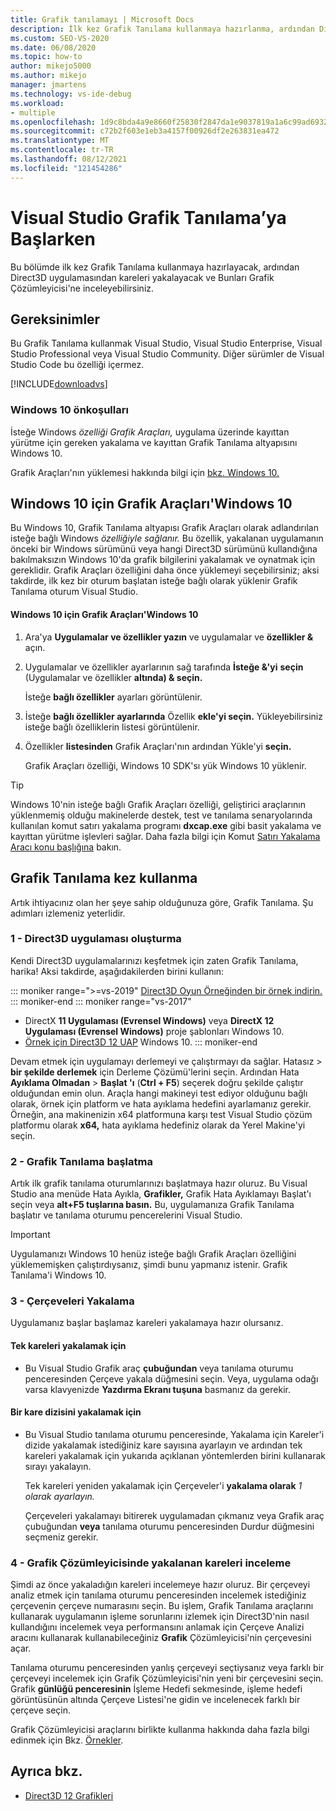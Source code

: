 ```yaml
---
title: Grafik tanılamayı | Microsoft Docs
description: İlk kez Grafik Tanılama kullanmaya hazırlanma, ardından Direct3D uygulamasından kareleri yakalama ve Bunları Grafik Çözümleyicisi'ne inceleme.
ms.custom: SEO-VS-2020
ms.date: 06/08/2020
ms.topic: how-to
author: mikejo5000
ms.author: mikejo
manager: jmartens
ms.technology: vs-ide-debug
ms.workload:
- multiple
ms.openlocfilehash: 1d9c8bda4a9e8660f25830f2847da1e9037819a1a6c99ad69325df4566ae8881
ms.sourcegitcommit: c72b2f603e1eb3a4157f00926df2e263831ea472
ms.translationtype: MT
ms.contentlocale: tr-TR
ms.lasthandoff: 08/12/2021
ms.locfileid: "121454286"
---
```

# <a name="getting-started-with-visual-studio-graphics-diagnostics"></a>Visual Studio Grafik Tanılama’ya Başlarken
Bu bölümde ilk kez Grafik Tanılama kullanmaya hazırlayacak, ardından Direct3D uygulamasından kareleri yakalayacak ve Bunları Grafik Çözümleyicisi'ne inceleyebilirsiniz.

## <a name="requirements"></a>Gereksinimler
 Bu Grafik Tanılama kullanmak Visual Studio, Visual Studio Enterprise, Visual Studio Professional veya Visual Studio Community.  Diğer sürümler de Visual Studio Code bu özelliği içermez.

 [!INCLUDE[downloadvs](../includes/downloadvs_md.md)]

### <a name="windows-10-prerequisites"></a>Windows 10 önkoşulları
 İsteğe Windows *özelliği Grafik Araçları,* uygulama üzerinde kayıttan yürütme için gereken yakalama ve kayıttan Grafik Tanılama altyapısını Windows 10.

 Grafik Araçları'nın yüklemesi hakkında bilgi için [bkz. Windows 10.](#InstallGraphicsTools)

## <a name="install-graphics-tools-for-windows-10"></a><a name="InstallGraphicsTools"></a>Windows 10 için Grafik Araçları'Windows 10
 Bu Windows 10, Grafik Tanılama altyapısı Grafik Araçları olarak adlandırılan isteğe bağlı Windows *özelliğiyle sağlanır.* Bu özellik, yakalanan uygulamanın önceki bir Windows sürümünü veya hangi Direct3D sürümünü kullandığına bakılmaksızın Windows 10'da grafik bilgilerini yakalamak ve oynatmak için gereklidir. Grafik Araçları özelliğini daha önce yüklemeyi seçebilirsiniz; aksi takdirde, ilk kez bir oturum başlatan isteğe bağlı olarak yüklenir Grafik Tanılama oturum Visual Studio.

#### <a name="to-install-graphics-tools-for-windows-10"></a>Windows 10 için Grafik Araçları'Windows 10

1. Ara'ya **Uygulamalar ve özellikler yazın** ve uygulamalar ve **özellikler &** açın.

2. Uygulamalar ve özellikler ayarlarının sağ tarafında **İsteğe &'yi** **seçin** (Uygulamalar ve özellikler **altında) & seçin.**

   İsteğe **bağlı özellikler** ayarları görüntülenir.

3. İsteğe **bağlı özellikler ayarlarında** Özellik **ekle'yi seçin.** Yükleyebilirsiniz isteğe bağlı özelliklerin listesi görüntülenir.

4. Özellikler **listesinden** Grafik Araçları'nın ardından Yükle'yi **seçin.**

   Grafik Araçları özelliği, Windows 10 SDK'sı yük Windows 10 yüklenir.

> [!TIP]
> Windows 10'nin isteğe bağlı Grafik Araçları özelliği, geliştirici araçlarının yüklenmemiş olduğu makinelerde destek, test ve tanılama senaryolarında kullanılan komut satırı yakalama programı **dxcap.exe** gibi basit yakalama ve kayıttan yürütme işlevleri sağlar. Daha fazla bilgi için Komut [Satırı Yakalama Aracı konu başlığına](command-line-capture-tool.md) bakın.

## <a name="using-graphics-diagnostics-for-the-first-time"></a>Grafik Tanılama kez kullanma
 Artık ihtiyacınız olan her şeye sahip olduğunuza göre, Grafik Tanılama. Şu adımları izlemeniz yeterlidir.

### <a name="1---create-a-direct3d-app"></a>1 - Direct3D uygulaması oluşturma

Kendi Direct3D uygulamalarınızı keşfetmek için zaten Grafik Tanılama, harika! Aksi takdirde, aşağıdakilerden birini kullanın:

::: moniker range=">=vs-2019"
[Direct3D Oyun Örneğinden bir örnek indirin.](/samples/microsoft/windows-universal-samples/simple3dgamedx/)
::: moniker-end
::: moniker range="vs-2017"
- DirectX **11 Uygulaması (Evrensel Windows)** veya **DirectX 12 Uygulaması (Evrensel Windows)** proje şablonları Windows 10.
- [Örnek için Direct3D 12 UAP](https://code.msdn.microsoft.com/Direct3D-12-UAP-Sample-ecb1779f) Windows 10.
::: moniker-end

Devam etmek için uygulamayı derlemeyi ve çalıştırmayı da sağlar. Hatasız   >  **bir şekilde derlemek** için Derleme Çözümü'lerini seçin. Ardından Hata **Ayıklama Olmadan**  >  **Başlat 'ı** (**Ctrl + F5**) seçerek doğru şekilde çalıştır olduğundan emin olun. Araçla hangi makineyi test ediyor olduğunu bağlı olarak, örnek için platform ve hata ayıklama hedefini ayarlamanız gerekir. Örneğin, ana makinenizin x64 platformuna karşı test Visual Studio çözüm platformu olarak **x64,** hata ayıklama hedefiniz olarak da Yerel Makine'yi seçin.  

### <a name="2---start-a-graphics-diagnostics-session"></a>2 - Grafik Tanılama başlatma
 Artık ilk grafik tanılama oturumlarınızı başlatmaya hazır oluruz. Bu Visual Studio ana menüde Hata Ayıkla, **Grafikler,** Grafik Hata Ayıklamayı Başlat'ı seçin veya **alt+F5 tuşlarına basın.** Bu, uygulamanıza Grafik Tanılama başlatır ve tanılama oturumu pencerelerini Visual Studio.

> [!IMPORTANT]
> Uygulamanızı Windows 10 henüz isteğe bağlı Grafik Araçları özelliğini yüklememişken çalıştırdıysanız, şimdi bunu yapmanız istenir. Grafik Tanılama'i Windows 10.

### <a name="3---capture-frames"></a>3 - Çerçeveleri Yakalama
 Uygulamanız başlar başlamaz kareleri yakalamaya hazır olursanız.

#### <a name="to-capture-single-frames"></a>Tek kareleri yakalamak için

- Bu Visual Studio Grafik araç **çubuğundan** veya tanılama oturumu penceresinden Çerçeve yakala düğmesini seçin. Veya, uygulama odağı varsa klavyenizde **Yazdırma Ekranı tuşuna** basmanız da gerekir.

#### <a name="to-capture-a-sequence-of-frames"></a>Bir kare dizisini yakalamak için

- Bu Visual Studio tanılama oturumu penceresinde, Yakalama  için Kareler'i dizide yakalamak istediğiniz kare sayısına ayarlayın ve ardından tek kareleri yakalamak için yukarıda açıklanan yöntemlerden birini kullanarak sırayı yakalayın.

   Tek kareleri yeniden yakalamak için Çerçeveler'i **yakalama olarak** *1 olarak ayarlayın.*

  Çerçeveleri yakalamayı bitirerek uygulamadan çıkmanız veya Grafik araç çubuğundan **veya** tanılama oturumu penceresinden Durdur düğmesini seçmeniz gerekir.

### <a name="4---examine-captured-frames-in-the-graphics-analyzer"></a>4 - Grafik Çözümleyicisinde yakalanan kareleri inceleme
 Şimdi az önce yakaladığın kareleri incelemeye hazır oluruz. Bir çerçeveyi analiz etmek için tanılama oturumu penceresinden incelemek istediğiniz çerçevenin çerçeve numarasını seçin. Bu işlem, Grafik Tanılama araçlarını kullanarak uygulamanın işleme sorunlarını izlemek için Direct3D'nin nasıl kullandığını incelemek veya performansını  anlamak için Çerçeve Analizi aracını kullanarak kullanabileceğiniz **Grafik** Çözümleyicisi'nin çerçevesini açar.

 Tanılama oturumu penceresinden yanlış çerçeveyi seçtiysanız veya farklı bir çerçeveyi incelemek için Grafik Çözümleyicisi'nin yeni bir çerçevesini seçin. Grafik **günlüğü penceresinin** İşleme Hedefi sekmesinde, işleme hedefi görüntüsünün altında Çerçeve Listesi'ne gidin ve incelenecek farklı bir çerçeve seçin. 

 Grafik Çözümleyicisi araçlarını birlikte kullanma hakkında daha fazla bilgi edinmek için Bkz. [Örnekler](graphics-diagnostics-examples.md).

## <a name="see-also"></a>Ayrıca bkz.
- [Direct3D 12 Grafikleri](/windows/desktop/direct3d12/direct3d-12-graphics)